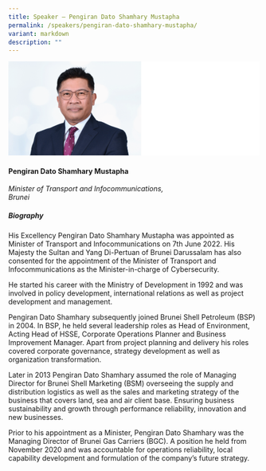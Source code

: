 ```yaml
---
title: Speaker – Pengiran Dato Shamhary Mustapha
permalink: /speakers/pengiran-dato-shamhary-mustapha/
variant: markdown
description: ""
---
```

![](/images/2025%20speakers/Pengiran_Dato_Shamhary_Mustapha.png)
#### **Pengiran Dato Shamhary Mustapha**

*Minister of Transport and Infocommunications, <br>Brunei*

##### **Biography**
His Excellency Pengiran Dato Shamhary Mustapha was appointed as Minister of Transport and Infocommunications on 7th June 2022. His Majesty the Sultan and Yang Di-Pertuan of Brunei Darussalam has also consented for the appointment of the Minister of Transport and Infocommunications as the Minister-in-charge of Cybersecurity. 

He started his career with the Ministry of Development in 1992 and was involved in policy development, international relations as well as project development and management. 

Pengiran Dato Shamhary subsequently joined Brunei Shell Petroleum (BSP) in 2004. In BSP, he held several leadership roles as Head of Environment, Acting Head of HSSE, Corporate Operations Planner and Business Improvement Manager. Apart from project planning and delivery his roles covered corporate governance, strategy development as well as organization transformation. 

Later in 2013 Pengiran Dato Shamhary assumed the role of Managing Director for Brunei Shell Marketing (BSM) overseeing the supply and distribution logistics as well as the sales and marketing strategy of the business that covers land, sea and air client base. Ensuring business sustainability and growth through performance reliability, innovation and new businesses. 

Prior to his appointment as a Minister, Pengiran Dato Shamhary was the Managing Director of Brunei Gas Carriers (BGC). A position he held from November 2020 and was accountable for operations reliability, local capability development and formulation of the company’s future strategy.